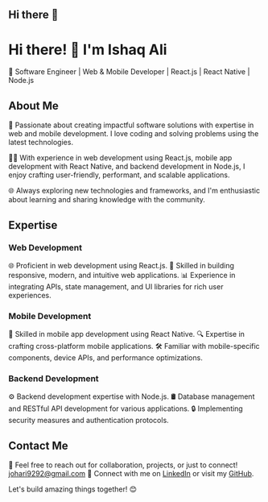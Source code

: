 ## Hi there 👋

<!--
**ishtuuabbas/ishtuuabbas** is a ✨ _special_ ✨ repository because its `README.md` (this file) appears on your GitHub profile.

Here are some ideas to get you started:

- 🔭 I’m currently working on ...
- 🌱 I’m currently learning ...
- 👯 I’m looking to collaborate on ...
- 🤔 I’m looking for help with ...
- 💬 Ask me about ...
- 📫 How to reach me: ...
- 😄 Pronouns: ...
- ⚡ Fun fact: ...
-->
# Hi there! 👋 I'm Ishaq Ali

🚀 Software Engineer | Web & Mobile Developer | React.js | React Native | Node.js

## About Me

🌟 Passionate about creating impactful software solutions with expertise in web and mobile development. I love coding and solving problems using the latest technologies.

👨‍💻 With experience in web development using React.js, mobile app development with React Native, and backend development in Node.js, I enjoy crafting user-friendly, performant, and scalable applications.

🌐 Always exploring new technologies and frameworks, and I'm enthusiastic about learning and sharing knowledge with the community.

## Expertise

### Web Development

🌐 Proficient in web development using React.js.
🔧 Skilled in building responsive, modern, and intuitive web applications.
📊 Experience in integrating APIs, state management, and UI libraries for rich user experiences.

### Mobile Development

📱 Skilled in mobile app development using React Native.
🔍 Expertise in crafting cross-platform mobile applications.
🛠️ Familiar with mobile-specific components, device APIs, and performance optimizations.

### Backend Development

⚙️ Backend development expertise with Node.js.
🛢️ Database management and RESTful API development for various applications.
🔒 Implementing security measures and authentication protocols.

## Contact Me

📧 Feel free to reach out for collaboration, projects, or just to connect! johari9292@gmail.com
🔗 Connect with me on [LinkedIn](https://www.linkedin.com/in/ishaq-ali-johari/) or visit my [GitHub]( https://github.com/johari9292).

Let's build amazing things together! 😊
